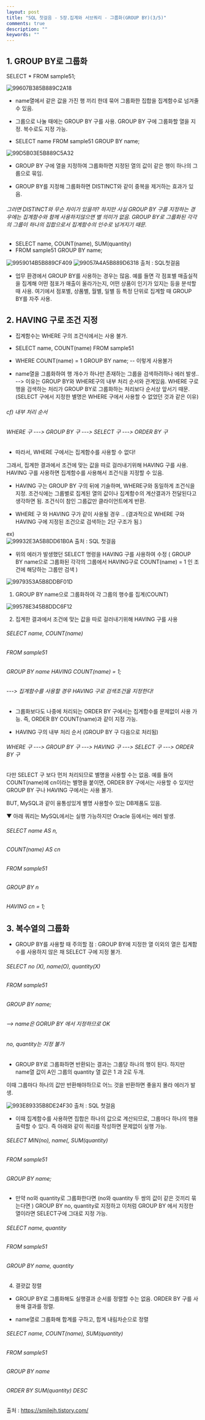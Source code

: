 ```yaml
---
layout: post
title: "SQL 첫걸음 - 5장.집계와 서브쿼리 - 그룹화(GROUP BY)(3/5)" 
comments: true
description: ""
keywords: ""
---
```


## 1. GROUP BY로 그룹화

SELECT * FROM sample51;

![99607B385B889C2A18](/images/sql_first_step/99607B385B889C2A18.png)

- name열에서 같은 값을 가진 행 끼리 한데 묶어 그룹화한 집합을 집계함수로 넘겨줄 수 있음.

- 그룹으로 나눌 때에는 GROUP BY 구를 사용. GROUP BY 구에 그룹화할 열을 지정. 복수로도 지정 가능.
- SELECT name FROM sample51 GROUP BY name;

![99D5B03E5B889C5A32](/images/sql_first_step/99D5B03E5B889C5A32.png) 

- GROUP BY 구에 열을 지정하여 그룹화하면 지정된 열의 값이 같은 행이 하나의 그룹으로 묶임.

- GROUP BY를 지정해 그룹화하면 DISTINCT와 같이 중복을 제거하는 효과가 있음. 

###### 그러면 DISTINCT와 무슨 차이가 있을까? 하지만 사실 GROUP BY 구를 지정하는 경우에는 집계함수와 함께 사용하지않으면 별 의미가 없음. GROUP BY로 그룹화된 각각의 그룹이 하나의 집합으로서 집계함수의 인수로 넘겨지기 때문.

- SELECT name, COUNT(name), SUM(quantity)
- FROM sample51 GROUP BY name;

![9959014B5B889CF409](/images/sql_first_step/9959014B5B889CF409.png) 
![99057A4A5B889D6318](/images/sql_first_step/99057A4A5B889D6318.png) 
출처 : SQL첫걸음


- 업무 환경에서 GROUP BY를 사용하는 경우는 많음. 예를 들면 각 점포별 매출실적을 집계해 어떤 점포가 매출이 올라가는지, 어떤 상품이 인기가 있지는 등을 분석할 때 사용. 여기에서 점포별, 상품별, 월별, 일별 등 특정 단위로 집계할 때 GROUP BY를 자주 사용. 


## 2. HAVING 구로 조건 지정

- 집계함수는 WHERE 구의 조건식에서는 사용 불가. 

- SELECT name, COUNT(name) FROM sample51
- WHERE COUNT(name) = 1 GROUP BY name; -- 이렇게 사용불가 
- name열을 그룹화하여 행 개수가 하나만 존재하는 그룹을 검색하려하나 에러 발생.. --> 이유는 GROUP BY와 WHERE구의 내부 처리 순서와 관계있음. WHERE 구로 행을 검색하는 처리가 GROUP BY로 그룹화하는 처리보다 순서상 앞서기 때문. (SELECT 구에서 지정한 별명은 WHERE 구에서 사용할 수 없었던 것과 같은 이유) 

###### cf) 내부 처리 순서 
###### WHERE 구 ---> GROUP BY 구 ---> SELECT 구 ---> ORDER BY 구 

- 따라서, WHERE 구에서는 집계함수를 사용할 수 없다!

그래서, 집계한 결과에서 조건에 맞는 값을 따로 걸러내기위해 HAVING 구를 사용. HAVING 구를 사용하면 집계함수를 사용해서 조건식을 지정할 수 있음. 

- HAVING 구는 GROUP BY 구의 뒤에 기술하며, WHERE구와 동일하게 조건식을 지정. 조건식에는 그룹별로 집계된 열의 값이나 집계함수의 계산결과가 전달된다고 생각하면 됨. 조건식이 참인 그룹값만 클라이언트에게 반환.

- WHERE 구 와 HAVING 구가 같이 사용될 경우 .. (결과적으로 WHERE 구와 HAVING 구에 지정된 조건으로 검색하는 2단 구조가 됨.) 

ex)  
![99932E3A5B8DD61B0A](/images/sql_first_step/99932E3A5B8DD61B0A.png) 
출처 : SQL 첫걸음

- 위의 에러가 발생했던 SELECT 명령을 HAVING 구를 사용하여 수정 ( GROUP BY name으로 그룹화된 각각의 그룹에서  HAVING구로  COUNT(name) = 1 인 조건에 해당하는 그룹만 검색 )

![9979353A5B8DDBF01D](/images/sql_first_step/9979353A5B8DDBF01D.png) 

1. GROUP BY name으로 그룹화하여 각 그룹의 행수를 집계(COUNT)
 
![99578E345B8DDC6F12](/images/sql_first_step/99578E345B8DDC6F12.png) 


2. 집계한 결과에서 조건에 맞는 값을 따로 걸러내기위해 HAVING 구를 사용

###### SELECT name, COUNT(name) 
###### FROM sample51 
###### GROUP BY name HAVING COUNT(name) = 1; 

###### ---> 집계함수를 사용할 경우 HAVING 구로 검색조건을 지정한다!

- 그룹화보다도 나중에 처리되는 ORDER BY 구에서는 집계함수를 문제없이 사용 가능. 즉, ORDER BY COUNT(name)과 같이 지정 가능.

* HAVING 구의 내부 처리 순서 (GROUP BY 구 다음으로 처리됨)

###### WHERE 구 ---> GROUP BY 구 ---> HAVING 구 ---> SELECT 구 ---> ORDER BY 구 

다만 SELECT 구 보다 먼저 처리되므로 별명을 사용할 수는 없음. 예를 들어 COUNT(name)에 cn이라는 별명을 붙이면, ORDER BY 구에서는 사용할 수 있지만 GROUP BY 구나 HAVING 구에서는 사용 불가. 

BUT, MySQL과 같이 융통성있게 별명 사용할수 있는 DB제품도 있음. 

▼ 아래 쿼리는 MySQL에서는 실행 가능하지만 Oracle 등에서는 에러 발생. 

######   SELECT name AS n, 
######         COUNT(name) AS cn 
######     FROM sample51 
###### GROUP BY n
######   HAVING cn = 1; 


## 3. 복수열의 그룹화

- GROUP BY를 사용할 때 주의할 점 : GROUP BY에 지정한 열 이외의 열은 집계함수를 사용하지 않은 채 SELECT 구에 지정 불가.



###### SELECT no (X), name(O), quantity(X)
###### FROM sample51
###### GROUP BY name; 
###### --> name은 GORUP BY 에서 지정하므로 OK 
###### no, quantity는 지정 불가 

- GROUP BY로 그룹화하면 반환되는 결과는 그룹당 하나의 행이 된다. 하지만 name열 값이 A인 그룹의 quantity 열 값은 1 과 2로 두개.

이때 그룹마다 하나의 값만 반환해야하므로 어느 것을 반환하면 좋을지 몰라 에러가 발생. 

![993E89335B8DE24F30](/images/sql_first_step/993E89335B8DE24F30.png) 
출처 : SQL 첫걸음


- 이때 집계함수를 사용하면 집합은 하나의 값으로 계산되므로, 그룹마다 하나의 행을 출력할 수 있다. 즉 아래와 같이 쿼리를 작성하면 문제없이 실행 가능.

###### SELECT MIN(no), name(, SUM(quantity)
###### FROM sample51
###### GROUP BY name; 

- 만약 no와 quantity로 그룹화한다면 (no와 quantity 두 쌍의 값이 같은 것끼리 묶는다면 )  GROUP BY no, quantity로 지정하고 이처럼 GROUP BY 에서 지정한 열이라면 SELECT구에 그대로 지정 가능. 

######   SELECT name, quantity 
######     FROM sample51 
###### GROUP BY name, quantity 


4. 결괏값 정렬

- GROUP BY로 그룹화해도 실행결과 순서를 정렬할 수는 없음. ORDER BY 구를 사용해 결과를 정렬. 

- name열로 그룹화해 합계를 구하고, 합계 내림차순으로 정렬 
######    SELECT name, COUNT(name), SUM(quantity)
######      FROM sample51
######  GROUP BY name 
######  ORDER BY SUM(quantity) DESC


출처 : https://smilejh.tistory.com/